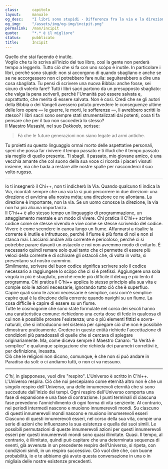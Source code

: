 ```yaml
---
class:      capitolo
layout:     manuale
og_desc:    "I libri sono stupidi - Differenza fra la via e la direzione - Consigli per la conduzione di una canoa - La verità è semplice - Ciò che le religioni non dicono."
og_img:     "/assets/img/og-img/incipit.png"
permalink:  /man/incipit
quote:      "*.* è il migliore"
status:     pubblicato
title:      Incipit
---
```


Quello che stai facendo è inutile.  
Voglio che tu lo scriva all'inizio del tuo libro, così la gente non
perderà tempo a leggerlo.
Tutto ciò che si fa con uno scòpo è inutile.
In particolare i libri, perché sono stupidi: non si accorgono di quando sbagliano e anche se se ne accorgessero non ci potrebbero fare nulla: seguiterebbero a dire una cosa sbagliata.
Tu pensi di scrivere una nuova Bibbia: anche fosse, sei sicuro di volerlo fare?
Tutti i libri sacri partono da un presupposto sbagliato: che valga la pena scriverli, perché l'Umanità può essere salvata e, soprattutto, che merita di essere salvata.
Non è così.
Credi che se gli autori della Bibbia o dei Vangeli avessero potuto prevedere le conseguenze ultime delle loro opere &mdash; le guerre, le morti, le sofferenze &mdash;, li avrebbero scritti lo stesso?
I libri sacri sono sempre stati strumentalizzati dai potenti, cosa ti fa pensare che per il tuo non succederà lo stesso?  
Il Maestro Musashi, nel suo *Dokkodo*, scrisse:
 
> Fà che le future generazioni non siano legate ad armi antiche.

Tu proietti su questo linguaggio ormai morto delle aspettative personali, speri che possa far rivivere il tempo passato e ti illudi che il tempo passato sia meglio di quello presente.
Ti sbagli.
Il passato, mio giovane amico, è una vecchia amante che col suono della sua voce ci ricorda i piaceri vissuti insieme, ma che bada a restare alle nostre spalle per nasconderci il suo volto rugoso.  

<hr id="dottrina">

Io ti insegnerò il Chi++, non ti indicherò la Via.
Quando qualcuno ti indica la Via, ricordati sempre che una via la si può percorrere in due direzioni: una direzione ci avvicina alla nostra méta; una direzione ce ne allontana.
La direzione è importante, non la via.
Se un uomo conosce la direzione, la via non ha più alcuna importanza.  
Il C'hi++ è allo stesso tempo un linguaggio di programmazione, un atteggiamento mentale e un modo di vivere.
Chi pratica il C'hi++ scrive codice come se stesse vivendo e vive come se stesse scrivendo del codice.  
Vivere è come scendere in canoa lungo un fiume.
Affannarsi a risalire la corrente è inutile e infruttuoso, perché il fiume è più forte di noi e non si stanca mai.
Lasciarsi andare alla corrente è pericoloso, perché ci si potrebbe parare davanti un ostacolo e noi non avremmo modo di evitarlo.
È necessario quindi remare solo quel tanto che ci permette di essere più veloci della corrente e di schivare gli ostacoli che, di volta in volta, si presentano sul nostro cammino.  
Similmente, scrivere del buon codice significa scrivere solo il codice necessario a raggiungere lo scòpo che ci si è prefissi. 
Aggiungere una sola virgola in più è sbagliato, perché rende più difficile il debug e più lento il programma.
Chi pratica il C'hi++ applica lo stesso principio alla sua vita e compie solo le azioni necessarie, ignorando tutto ciò che è superfluo.
Capire quali sono le azioni necessarie è semplice, così com'è semplice capire qual è la direzione della corrente quando navighi su un fiume.
La cosa difficile è capire di essere su un fiume.  
Tutte le cosmogonie che sono state formulate nel corso dei secoli hanno una caratteristica comune: richiedono una certa dose di fede in qualcosa di cui non è possibile provare l'esistenza; uno o più elementi fittizi e sovra-naturali, che si introducono nel sistema per spiegare ciò che non è possibile dimostrare praticamente.
Credere in queste entità richiede l'accettazione di condizioni più paradossali di quelle che si cercava di spiegare originariamente.
Ma, come diceva sempre il Maestro Canaro: “la Verità è semplice” e qualunque spiegazione che richieda dei parametri correttivi è, per definizione, inesatta.  
Ciò che le religioni non dicono, comunque, è che non si può andare in Paradiso da soli: o ci andiamo tutti, o non ci va nessuno.

---

*C'hi*, in giapponese, vuol dire "respiro".
L'Universo è scritto in C'hi++.
L'Universo respira.
Ciò che noi percepiamo come eternità altro non è che un singolo respiro dell'Universo, una delle innumerevoli eternità che si sono succedute dall'inizio dei tempi.
Ogni respiro dell'Universo comporta una fase di espansione e una fase di contrazione.
I punti terminali di ciascuna fase prevedono l'annichilimento di ogni forma di vita senziente.
Al contrario, nei periodi intermedi nascono e muoiono innumerevoli mondi.
Su ciascuno di questi innumerevoli mondi nascono e muoiono innumerevoli esseri
Ciascuno di questi innumerevoli esseri, nel corso della sua vita, compie una serie di azioni che influenzano la sua esistenza e quella dei suoi simili.
Le possibili permutazioni di queste innumerevoli azioni per questi innumerevoli esseri per questi innumerevoli mondi sono quasi illimitate.
Quasi.
Il tempo, al contrario, è illimitato, quindi può capitare che una determinata sequenza di eventi, già avvenuta in un precedente respiro dell'Universo, si ripeta, con condizioni simili, in un respiro successivo.
Ciò vuol dire che, con buone probabilità, io e te abbiamo già avuto questa conversazione in una o in migliaia delle nostre esistenze precedenti.
